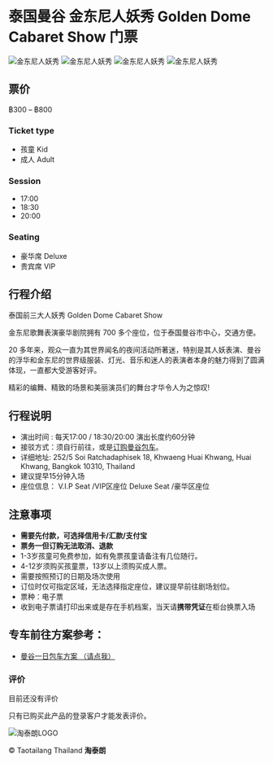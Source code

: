 # 泰国曼谷 金东尼人妖秀 Golden Dome Cabaret Show 门票

![金东尼人妖秀](https://taotailangthai.com/wp-content/uploads/2024/09/DSC02137.jpg)
![金东尼人妖秀](https://taotailangthai.com/wp-content/uploads/2024/09/DSC01764.jpg)
![金东尼人妖秀](https://taotailangthai.com/wp-content/uploads/2024/09/DSC02925.jpg)
![金东尼人妖秀](https://taotailangthai.com/wp-content/uploads/2024/09/DSC02327.jpg)

## 票价

฿300 – ฿800

### Ticket type

- 孩童 Kid
- 成人 Adult

### Session

- 17:00
- 18:30
- 20:00

### Seating

- 豪华席 Deluxe
- 贵宾席 VIP

## 行程介绍

泰国前三大人妖秀 Golden Dome Cabaret Show

金东尼歌舞表演豪华剧院拥有 700 多个座位，位于泰国曼谷市中心，交通方便。

20 多年来，观众一直为其世界闻名的夜间活动所著迷，特别是其人妖表演、曼谷的浮华和金东尼的世界级服装、灯光、音乐和迷人的表演者本身的魅力得到了圆满体现，一直都大受游客好评。

精彩的编舞、精致的场景和美丽演员们的舞台才华令人为之惊叹!

## 行程说明

- 演出时间 : 每天17:00 / 18:30/20:00 演出长度约60分钟
- 接驳方式：须自行前往，或是[订购曼谷包车](https://taotailangthai.com/product/bangkoktour-taotailang-01/?lang=zh-hans)。
- 详细地址: 252/5 Soi Ratchadaphisek 18, Khwaeng Huai Khwang, Huai Khwang, Bangkok 10310, Thailand
- 建议提早15分钟入场
- 座位信息： V.I.P Seat /VIP区座位 Deluxe Seat /豪华区座位

## 注意事项

- **需要先付款，可选择信用卡/汇款/支付宝**
- **票务一但订购无法取消、退款**
- 1-3岁孩童可免费参加，如有免票孩童请备注有几位随行。
- 4-12岁须购买孩童票，13岁以上须购买成人票。
- 需要按照预订的日期及场次使用
- 订位时仅可指定区域，无法选择指定座位，建议提早前往剧场划位。
- 票种：电子票
- 收到电子票请打印出来或是存在手机档案，当天请**携带凭证**在柜台换票入场

## 专车前往方案参考：

- [曼谷一日包车方案 （请点我）](https://taotailangthai.com/product/bangkoktour-taotailang-01/?lang=zh-hans)

### 评价

目前还没有评价

只有已购买此产品的登录客户才能发表评价。

![淘泰朗LOGO](https://taotailangthai.com/wp-content/uploads/2019/08/taotailang-white-logo.png)

© Taotailang Thailand **淘泰朗**